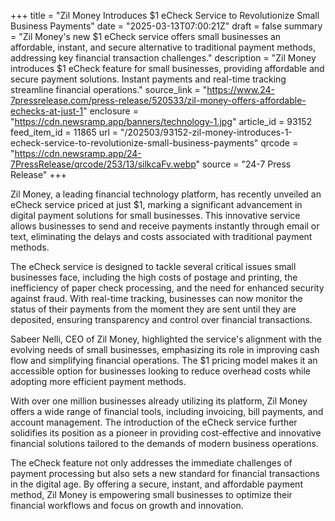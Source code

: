 +++
title = "Zil Money Introduces $1 eCheck Service to Revolutionize Small Business Payments"
date = "2025-03-13T07:00:21Z"
draft = false
summary = "Zil Money's new $1 eCheck service offers small businesses an affordable, instant, and secure alternative to traditional payment methods, addressing key financial transaction challenges."
description = "Zil Money introduces $1 eCheck feature for small businesses, providing affordable and secure payment solutions. Instant payments and real-time tracking streamline financial operations."
source_link = "https://www.24-7pressrelease.com/press-release/520533/zil-money-offers-affordable-echecks-at-just-1"
enclosure = "https://cdn.newsramp.app/banners/technology-1.jpg"
article_id = 93152
feed_item_id = 11865
url = "/202503/93152-zil-money-introduces-1-echeck-service-to-revolutionize-small-business-payments"
qrcode = "https://cdn.newsramp.app/24-7PressRelease/qrcode/253/13/silkcaFv.webp"
source = "24-7 Press Release"
+++

<p>Zil Money, a leading financial technology platform, has recently unveiled an eCheck service priced at just $1, marking a significant advancement in digital payment solutions for small businesses. This innovative service allows businesses to send and receive payments instantly through email or text, eliminating the delays and costs associated with traditional payment methods.</p><p>The eCheck service is designed to tackle several critical issues small businesses face, including the high costs of postage and printing, the inefficiency of paper check processing, and the need for enhanced security against fraud. With real-time tracking, businesses can now monitor the status of their payments from the moment they are sent until they are deposited, ensuring transparency and control over financial transactions.</p><p>Sabeer Nelli, CEO of Zil Money, highlighted the service's alignment with the evolving needs of small businesses, emphasizing its role in improving cash flow and simplifying financial operations. The $1 pricing model makes it an accessible option for businesses looking to reduce overhead costs while adopting more efficient payment methods.</p><p>With over one million businesses already utilizing its platform, Zil Money offers a wide range of financial tools, including invoicing, bill payments, and account management. The introduction of the eCheck service further solidifies its position as a pioneer in providing cost-effective and innovative financial solutions tailored to the demands of modern business operations.</p><p>The eCheck feature not only addresses the immediate challenges of payment processing but also sets a new standard for financial transactions in the digital age. By offering a secure, instant, and affordable payment method, Zil Money is empowering small businesses to optimize their financial workflows and focus on growth and innovation.</p>